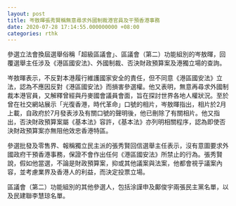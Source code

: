 ```yaml
---
layout: post
title: 岑敖暉張秀賢稱無意尋求外國制裁港官員及干預香港事務
date: 2020-07-28 17:14:55.000000000 +08:00
categories: rthk
---
```


參選立法會換屆選舉俗稱「超級區議會」、區議會（第二）功能組別的岑敖暉，回覆選舉主任涉及《港區國安法》、外國制裁、否決財政預算案及港獨立場的查詢。

岑敖暉表示，不反對本港履行維護國家安全的責任，但不同意《港區國安法》立法，認為不應因反對《港區國安法》而損害參選權。他又表明，無意再尋求外國制裁本港官員，又解釋曾經與丹麥國會議員會面，旨在探討世界各地人權狀況。至於曾在社交網站展示「光復香港，時代革命」口號的相片，岑敖暉指出，相片於2月上載，自政府於7月發表涉及有關口號的聲明後，他已刪除了有關相片。他又指出，否決財政預算案屬《基本法》容許，《基本法》亦列明相關程序，認為即使否決財政預算案亦無阻他效忠香港特區。

參選批發及零售界、報稱獨立民主派的張秀賢回信選舉主任表示，沒有意圖要求外國政府干預香港事務，保證不會作出任何《港區國安法》所禁止的行為。張秀賢說，假如他當選，不論是財政預算案，抑或其他議案與法案，他都會視乎議案內容，並考慮業界及香港人的利益，而決定投票立場。

區議會（第二）功能組別的其他參選人，包括涂謹申及鄺俊宇兩張民主黨名單，以及民建聯李慧琼名單。

